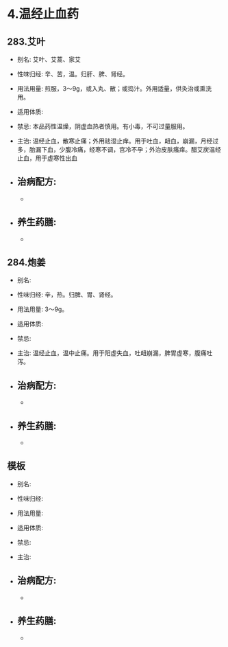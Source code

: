 # 4.温经止血药


## 283.艾叶

- 别名: 艾叶、艾蒿、家艾
- 性味归经: 辛、苦，温。归肝、脾、肾经。
- 用法用量: 煎服，3～9g，或入丸、散；或捣汁。外用适量，供灸治或熏洗用。
- 适用体质: 
- 禁忌: 本品药性温燥，阴虚血热者慎用。有小毒，不可过量服用。

- 主治: 温经止血，散寒止痛；外用祛湿止痒。用于吐血，衄血，崩漏，月经过多，胎漏下血，少腹冷痛，经寒不调，宫冷不孕；外治皮肤瘙痒。醋艾炭温经止血，用于虚寒性出血
- 治病配方: 
  - 
  - 
  
- 养生药膳: 
  -  
  -  


## 284.炮姜

- 别名: 
- 性味归经: 辛，热。归脾、胃、肾经。
- 用法用量: 3～9g。
- 适用体质: 
- 禁忌: 

- 主治: 温经止血，温中止痛。用于阳虚失血，吐衄崩漏，脾胃虚寒，腹痛吐泻。
- 治病配方: 
  - 
  - 
  
- 养生药膳: 
  -  
  -  




## 模板

- 别名: 
- 性味归经: 
- 用法用量: 
- 适用体质: 
- 禁忌: 

- 主治: 
- 治病配方: 
  - 
  - 
  
- 养生药膳: 
  -  
  -  
